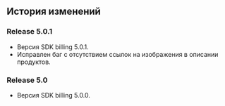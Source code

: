 ## История изменений

### Release 5.0.1
- Версия SDK billing 5.0.1.
- Исправлен баг с отсутствием ссылок на изображения в описании продуктов.

### Release 5.0
- Версия SDK billing 5.0.0.
